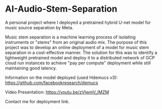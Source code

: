 # AI-Audio-Stem-Separation

A personal project where I deployed a pretrained hybrid U-net model for music source separation by Meta. 

Music stem separation is a machine learning process of isolating instruments or "stems" from an original audio mix. The purpose of this project was to develop an online deployment of a model for music stem separation in a cost-effective manner. The solution for this was to identify a lightweight pretrained model and deploy it to a distributed network of GCP cloud run instances to achieve "pay per compute" deployment while still maintaining good latency. 

Information on the model deployed (used Hdemucs v3): https://github.com/facebookresearch/demucs

Video Presentation: https://youtu.be/zVlwmV_lMZM

Contact me for deployment link.
